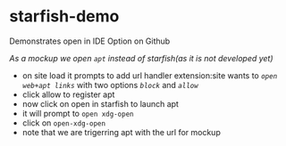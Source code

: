 # starfish-demo
Demonstrates open in IDE Option on Github


_As a mockup we open `apt` instead of starfish(as it is not developed yet)_

- on site load it prompts to add url handler extension:site wants to *`open web+apt links`* with two options *`block`* and *`allow`*
- click allow to register apt
- now click on open in starfish to launch apt
- it will prompt to `open xdg-open`
- click on `open-xdg-open` 
- note that we are trigerring apt with the url for mockup 
